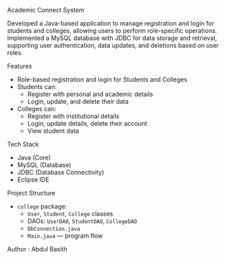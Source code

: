 Academic Connect System

Developed a Java-based application to manage registration and login for students and colleges, allowing users to
perform role-specific operations. Implemented a MySQL database with JDBC for data storage and retrieval, supporting user authentication, data
updates, and deletions based on user roles.

Features
- Role-based registration and login for Students and Colleges
- Students can:
  - Register with personal and academic details
  - Login, update, and delete their data
- Colleges can:
  - Register with institutional details
  - Login, update details, delete their account
  - View student data

Tech Stack
- Java (Core)
- MySQL (Database)
- JDBC (Database Connectivity)
- Eclipse IDE

Project Structure
- `college` package:
  - `User`, `Student`, `College` classes
  - DAOs: `UserDAO`, `StudentDAO`, `CollegeDAO`
  - `DbConnection.java`
  - `Main.java` — program flow

Author : Abdul Basith
